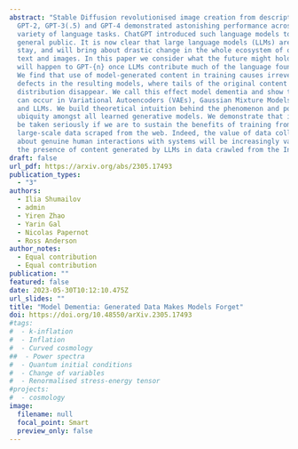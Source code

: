 ```yaml
---
abstract: "Stable Diffusion revolutionised image creation from descriptive text.
  GPT-2, GPT-3(.5) and GPT-4 demonstrated astonishing performance across a
  variety of language tasks. ChatGPT introduced such language models to the
  general public. It is now clear that large language models (LLMs) are here to
  stay, and will bring about drastic change in the whole ecosystem of online
  text and images. In this paper we consider what the future might hold. What
  will happen to GPT-{n} once LLMs contribute much of the language found online?
  We find that use of model-generated content in training causes irreversible
  defects in the resulting models, where tails of the original content
  distribution disappear. We call this effect model dementia and show that it
  can occur in Variational Autoencoders (VAEs), Gaussian Mixture Models (GMMs)
  and LLMs. We build theoretical intuition behind the phenomenon and portray its
  ubiquity amongst all learned generative models. We demonstrate that it has to
  be taken seriously if we are to sustain the benefits of training from
  large-scale data scraped from the web. Indeed, the value of data collected
  about genuine human interactions with systems will be increasingly valuable in
  the presence of content generated by LLMs in data crawled from the Internet. "
draft: false
url_pdf: https://arxiv.org/abs/2305.17493
publication_types:
  - "3"
authors:
  - Ilia Shumailov
  - admin
  - Yiren Zhao
  - Yarin Gal
  - Nicolas Papernot
  - Ross Anderson
author_notes:
  - Equal contribution
  - Equal contribution
publication: ""
featured: false
date: 2023-05-30T10:12:10.475Z
url_slides: ""
title: "Model Dementia: Generated Data Makes Models Forget"
doi: https://doi.org/10.48550/arXiv.2305.17493
#tags:
#  - k-inflation
#  - Inflation
#  - Curved cosmology
##  - Power spectra
#  - Quantum initial conditions
#  - Change of variables
#  - Renormalised stress-energy tensor
#projects:
#  - cosmology
image:
  filename: null
  focal_point: Smart
  preview_only: false
---
```

